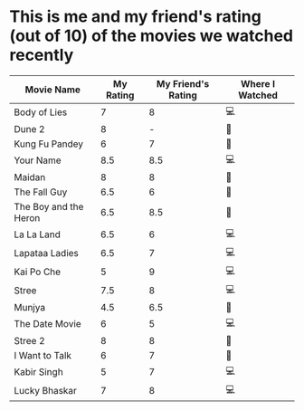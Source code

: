 # This is me and my friend's rating (out of 10) of the movies we watched recently

| **Movie Name**             | **My Rating** | **My Friend's Rating** | **Where I Watched** |
|----------------------------|---------------|------------------------|---------------------|
| Body of Lies               | 7             | 8                      | 💻                   |
| Dune 2                     | 8             | -                      | 🍿                   |
| Kung Fu Pandey             | 6             | 7                      | 🍿                   |
| Your Name                  | 8.5           | 8.5                    | 💻                   |
| Maidan                     | 8             | 8                      | 🍿                   |
| The Fall Guy               | 6.5           | 6                      | 🍿                   |
| The Boy and the Heron      | 6.5           | 8.5                    | 🍿                   |
| La La Land                 | 6.5           | 6                      | 💻                   |
| Lapataa Ladies             | 6.5           | 7                      | 💻                   |
| Kai Po Che                 | 5             | 9                      | 💻                   |
| Stree                      | 7.5           | 8                      | 💻                   |
| Munjya                     | 4.5           | 6.5                    | 🍿                   |
| The Date Movie             | 6             | 5                      | 💻                   |
| Stree 2                    | 8             | 8                      | 🍿                   |
| I Want to Talk             | 6             | 7                      | 🍿                   |
| Kabir Singh                | 5             | 7                      | 💻                   |
| Lucky Bhaskar              | 7             | 8                      | 💻                   |